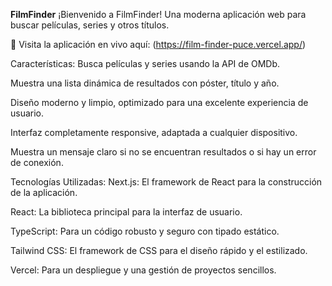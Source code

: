 **FilmFinder**
¡Bienvenido a FilmFinder! Una moderna aplicación web para buscar películas, series y otros títulos.

🚀 Visita la aplicación en vivo aquí: (https://film-finder-puce.vercel.app/)

Características:
  Busca películas y series usando la API de OMDb.

  Muestra una lista dinámica de resultados con póster, título y año.

  Diseño moderno y limpio, optimizado para una excelente experiencia de usuario.
  
  Interfaz completamente responsive, adaptada a cualquier dispositivo.

  Muestra un mensaje claro si no se encuentran resultados o si hay un error de conexión.

Tecnologías Utilizadas:
  Next.js: El framework de React para la construcción de la aplicación.

  React: La biblioteca principal para la interfaz de usuario.

  TypeScript: Para un código robusto y seguro con tipado estático.

  Tailwind CSS: El framework de CSS para el diseño rápido y el estilizado.

  Vercel: Para un despliegue y una gestión de proyectos sencillos.
